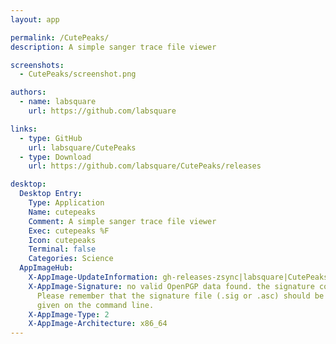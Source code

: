 ```yaml
---
layout: app

permalink: /CutePeaks/
description: A simple sanger trace file viewer

screenshots:
  - CutePeaks/screenshot.png

authors:
  - name: labsquare
    url: https://github.com/labsquare

links:
  - type: GitHub
    url: labsquare/CutePeaks
  - type: Download
    url: https://github.com/labsquare/CutePeaks/releases

desktop:
  Desktop Entry:
    Type: Application
    Name: cutepeaks
    Comment: A simple sanger trace file viewer
    Exec: cutepeaks %F
    Icon: cutepeaks
    Terminal: false
    Categories: Science
  AppImageHub:
    X-AppImage-UpdateInformation: gh-releases-zsync|labsquare|CutePeaks|continuous|cutepeaks*-x86_64.AppImage.zsync
    X-AppImage-Signature: no valid OpenPGP data found. the signature could not be verified.
      Please remember that the signature file (.sig or .asc) should be the first file
      given on the command line.
    X-AppImage-Type: 2
    X-AppImage-Architecture: x86_64
---
```

